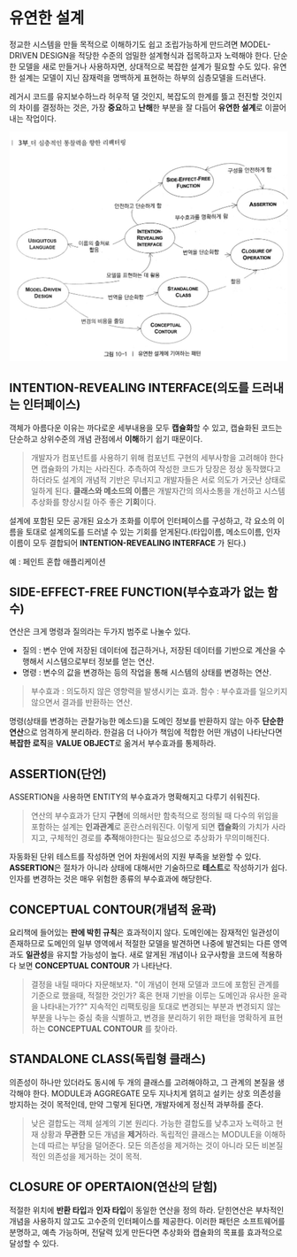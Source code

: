 # 유연한 설계

정교한 시스템을 만들 목적으로 이해하기도 쉽고 조립가능하게 만드려면 MODEL-DRIVEN DESIGN을 적당한 수준의 엄밀한 설계형식과 접목하고자 노력해야 한다. 단순한 모델을 새로 만들거나 사용하자면, 상대적으로 복잡한 설계가 필요할 수도 있다. 유연한 설계는 모델이 지닌 잠재력을 명백하게 표현하는 하부의 심층모델을 드러낸다.

레거시 코드를 유지보수하느라 허우적 댈 것인지, 복잡도의 한계를 뜷고 전진할 것인지의 차이를 결정하는 것은, 가장 **중요**하고 **난해**한 부분을 잘 다듬어 **유연한 설계**로 이끌어 내는 작업이다.

![유연한 설계](architecture-10-pattern.png)

## INTENTION-REVEALING INTERFACE(의도를 드러내는 인터페이스)

객체가 아름다운 이유는 까다로운 세부내용을 모두 **캡슐화**할 수 있고, 캡슐화된 코드는 단순하고 상위수준의 개념 관점에서 **이해**하기 쉽기 때문이다.

> 개발자가 컴포넌트를 사용하기 위해 컴포넌트 구현의 세부사항을 고려해야 한다면 캡슐화의 가치는 사라진다. 
> 추측하여 작성한 코드가 당장은 정상 동작했다고 하더라도 설계의 개념적 기반은 무너지고 개발자들은 서로 의도가 거긋난 상태로 일하게 된다.
> **클래스와 메소드의 이름**은 개발자간의 의사소통을 개선하고 시스템추상화를 향상시킬 아주 좋은 **기회**이다.

설계에 포함된 모든 공개된 요소가 조화를 이루어 인터페이스를 구성하고, 각 요소의 이름을 토대로 설계의도를 드러낼 수 있는 기회를 얻게된다.(타입이름, 메소드이름, 인자 이름이 모두 결합되어 **INTENTION-REVEALING INTERFACE** 가 된다.)

예 : 페인트 혼합 애플리케이션

## SIDE-EFFECT-FREE FUNCTION(부수효과가 없는 함수)
연산은 크게 명령과 질의라는 두가지 범주로 나눌수 있다. 
- 질의 : 변수 안에 저장된 데이터에 접근하거나, 저장된 데이터를 기반으로 계산을 수행해서 시스템으로부터 정보를 얻는 연산.
- 명령 : 변수의 값을 변경하는 등의 작업을 통해 시스템의 상태를 변경하는 연산.

> 부수효과 : 의도하지 않은 영향력을 발생시키는 효과.
> 함수 : 부수효과를 일으키지 않으면서 결과를 반환하는 연산.


명령(상태를 변경하는 관찰가능한 메소드)을 도메인 정보를 반환하지 않는 아주 **단순한 연산**으로 엄격하게 분리하라. 한걸음 더 나아가 책임에 적합한 어떤 개념이 나타난다면 **복잡한 로직**을 **VALUE OBJECT**로 옮겨서 부수효과를 통제하라.

## ASSERTION(단언)
ASSERTION을 사용하면 ENTITY의 부수효과가 명확해지고 다루기 쉬워진다.

> 연산의 부수효과가 단지 **구현**에 의해서만 함축적으로 정의될 때 다수의 위임을 포함하는 설계는 **인과관계**로 혼란스러워진다. 이렇게 되면 **캡슐화**의 가치가 사라지고, 구체적인 경로를 **추적**해야한다는 필요성으로 추상화가 무의미해진다. 

자동화된 단위 테스트를 작성하면 언어 차원에서의 지원 부족을 보완할 수 있다. **ASSERTION**은 절차가 아니라 상태에 대해서만 기술하므로 **테스트**로 작성하기가 쉽다.
인자를 변경하는 것은 매우 위험한 종류의 부수효과에 해당한다.

## CONCEPTUAL CONTOUR(개념적 윤곽)
요리책에 들어있는 **판에 박힌 규칙**은 효과적이지 않다. 도메인에는 잠재적인 일관성이 존재하므로 도메인의 일부 영역에서 적절한 모델을 발견하면 나중에 발견되는 다른 영역과도 **일관성**을 유지할 가능성이 높다. 새로 알게된 개념이나 요구사항을 코드에 적용하다 보면 **CONCEPTUAL CONTOUR** 가 나타난다.

> 결정을 내릴 때마다 자문해보자. "이 개념이 현재 모델과 코드에 포함된 관계를 기준으로 했을때, 적절한 것인가? 혹은 현재 기반을 이루는 도메인과 유사한 윤곽을 나타내는가??"
> 지속적인 리팩토링을 토대로 변경되는 부분과 변경되지 않는 부분을 나누는 중심 축을 식별하고, 변경을 분리하기 위한 패턴을 명확하게 표현하는 **CONCEPTUAL CONTOUR** 를 찾아라.

## STANDALONE CLASS(독립형 클래스)
의존성이 하나만 있더라도 동시에 두 개의 클래스를 고려해야하고, 그 관계의 본질을 생각해야 한다. MODULE과 AGGREGATE 모두 지나치게 얽히고 설키는 상호 의존성을 방지하는 것이 목적인데, 만약 그렇게 된다면, 개발자에게 정신적 과부하를 준다.

> 낮은 결합도는 객체 설계의 기본 원리다. 가능한 결합도를 낮추고자 노력하고 현재 상황과 **무관한** 모든 개념을 **제거**하라. 독립적인 클래스는 MODULE을 이해하는데 따르는 부담을 덜어준다. 
> 모든 의존성을 제거하는 것이 아니라 모든 비본질적인 의존성을 제거하는 것이 목적.

## CLOSURE OF OPERTAION(연산의 닫힘)
적절한 위치에 **반환 타입**과 **인자 타입**이 동일한 연산을 정의 하라. 닫힌연산은 부차적인 개념을 사용하지 않고도 고수준의 인터페이스를 제공한다.
이러한 패턴은 소프트웨어를 분명하고, 예측 가능하며, 전달력 있게 만든다면 추상화와 캡슐화의 목표를 효과적으로 달성할 수 있다.





